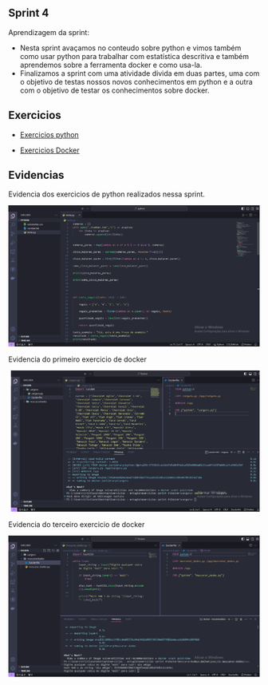 ## Sprint 4

Aprendizagem da sprint:

- Nesta sprint avaçamos no conteudo sobre python e vimos também como usar python para trabalhar com estatística descritiva e também aprendemos sobre a ferramenta docker e como usa-la.
- Finalizamos a sprint com uma atividade divida em duas partes, uma com o objetivo de testas nossos novos conhecimentos em python e a outra com o objetivo de testar os conhecimentos sobre docker.


## Exercicios

- [Exercicios python](exercicios/Exercicios%20python%20sprint%204.txt)

- [Exercicios Docker](exercicios/Exercicios%20docker.txt)


## Evidencias

Evidencia dos exercicios de python realizados nessa sprint.

![Evidencia exercios de python](evidencias/Evidencia-exercicio_python.png)

Evidencia do primeiro exercicio de docker

![Evidencia exercicio docker caguru ](evidencias/Evidencia-docker-carguru.png)

Evidencia do terceiro exercicio de docker

![Evidencia exercicio docker mascarar-dados](evidencias/Evidencia-docker-mascarardados.png)